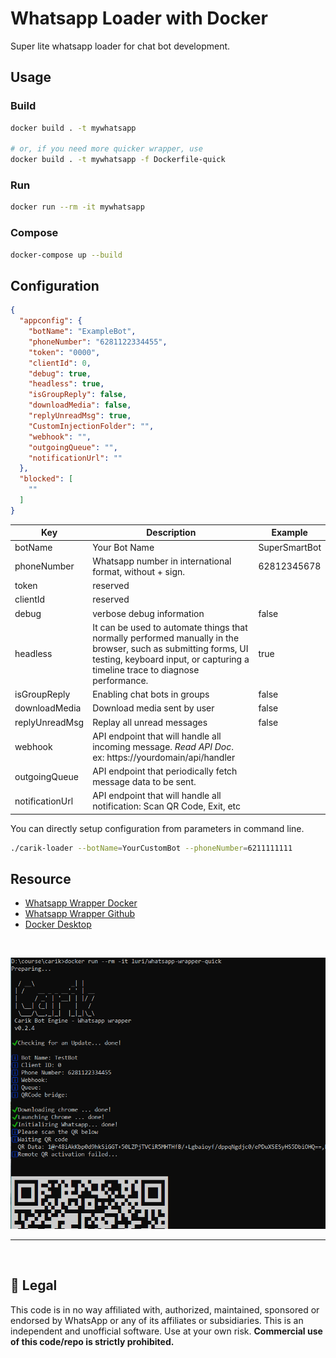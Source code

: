# Whatsapp Loader with Docker

Super lite whatsapp loader for chat bot development.

## Usage

### Build

```bash
docker build . -t mywhatsapp

# or, if you need more quicker wrapper, use 
docker build . -t mywhatsapp -f Dockerfile-quick

```

### Run

```bash
docker run --rm -it mywhatsapp
```

### Compose

```bash
docker-compose up --build
```

## Configuration

```json
{
  "appconfig": {
    "botName": "ExampleBot",
    "phoneNumber": "6281122334455",
    "token": "0000",
    "clientId": 0,
    "debug": true,
    "headless": true,
    "isGroupReply": false,
    "downloadMedia": false,
    "replyUnreadMsg": true,
    "CustomInjectionFolder": "",
    "webhook": "",
    "outgoingQueue": "",
    "notificationUrl": ""
  },
  "blocked": [
    ""
  ]
}
```

| Key | Description | Example |
|---|---|---|
| botName | Your Bot Name | SuperSmartBot |
| phoneNumber | Whatsapp number in international format, without + sign. | 62812345678 |
| token | reserved ||
| clientId | reserved ||
| debug | verbose debug information | false |
| headless | It can be used to automate things that normally performed manually in the browser, such as submitting forms, UI testing, keyboard input, or capturing a timeline trace to diagnose performance. | true |
| isGroupReply | Enabling chat bots in groups | false |
| downloadMedia | Download media sent by user | false |
| replyUnreadMsg | Replay all unread messages  | false |
| webhook | API endpoint that will handle all incoming message. _Read API Doc_.<br>ex: https://yourdomain/api/handler | |
| outgoingQueue | API endpoint that periodically fetch message data to be sent. | |
| notificationUrl | API endpoint that will handle all notification: Scan QR Code, Exit, etc | |

You can directly setup configuration from parameters in command line.

```bash
./carik-loader --botName=YourCustomBot --phoneNumber=6211111111
```

## Resource

- [Whatsapp Wrapper Docker](https://hub.docker.com/u/luri)
- [Whatsapp Wrapper Github](https://github.com/luridarmawan/whatsapp-bot-docker)
- [Docker Desktop](https://www.docker.com/products/docker-desktop)

<br>

![Carik Bot](docs/screenshot.png)

<hr>
<br>

## 📃 Legal
This code is in no way affiliated with, authorized, maintained, sponsored or endorsed by WhatsApp or any of its affiliates or subsidiaries. This is an independent and unofficial software. Use at your own risk.
**Commercial use of this code/repo is strictly prohibited.**
